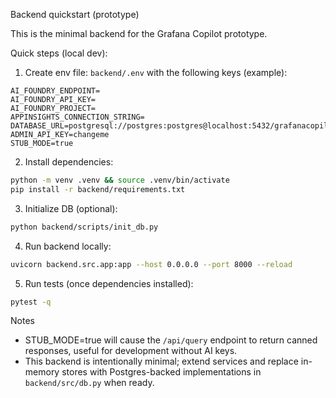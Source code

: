 Backend quickstart (prototype)

This is the minimal backend for the Grafana Copilot prototype.

Quick steps (local dev):

1. Create env file: `backend/.env` with the following keys (example):

```
AI_FOUNDRY_ENDPOINT=
AI_FOUNDRY_API_KEY=
AI_FOUNDRY_PROJECT=
APPINSIGHTS_CONNECTION_STRING=
DATABASE_URL=postgresql://postgres:postgres@localhost:5432/grafanacopilot
ADMIN_API_KEY=changeme
STUB_MODE=true
```

2. Install dependencies:

```bash
python -m venv .venv && source .venv/bin/activate
pip install -r backend/requirements.txt
```

3. Initialize DB (optional):

```bash
python backend/scripts/init_db.py
```

4. Run backend locally:

```bash
uvicorn backend.src.app:app --host 0.0.0.0 --port 8000 --reload
```

5. Run tests (once dependencies installed):

```bash
pytest -q
```

Notes
- STUB_MODE=true will cause the `/api/query` endpoint to return canned responses, useful for development without AI keys.
- This backend is intentionally minimal; extend services and replace in-memory stores with Postgres-backed implementations in `backend/src/db.py` when ready.
